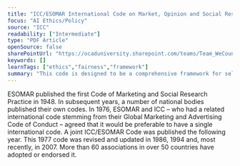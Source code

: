 ```yaml
---
title: "ICC/ESOMAR International Code on Market, Opinion and Social Research and Data Analytics"
focus: "AI Ethics/Policy"
source: "ICC"
readability: ["Intermediate"]
type: "PDF Article"
openSource: false
sharePointUrl: "https://ocaduniversity.sharepoint.com/teams/Team_WeCount/Shared%20Documents/Resources%20and%20Tools/Literature%20(curated)/ICCESOMAR%20Code.pdf"
keywords: []
learnTags: ["ethics","fairness","framework"]
summary: "This code is designed to be a comprehensive framework for self-regulation for those engaged in market, opinion and social research and data analytics with the aim of maintaining public confidence in research, ensuring researchers and analysts meet their ethical and legal responsibilities, and safeguarding the right of researchers to seek, receive and impart information. "
---
```

ESOMAR published the first Code of Marketing and Social Research Practice in 1948. In subsequent years, a number of national bodies published their own codes. In 1976, ESOMAR and ICC – who had a related international code stemming from their Global Marketing and Advertising Code of Conduct – agreed that it would be preferable to have a single international code. A joint ICC/ESOMAR Code was published the following year. This 1977 code was revised and updated in 1986, 1994 and, most recently, in 2007. More than 60 associations in over 50 countries have adopted or endorsed it.
